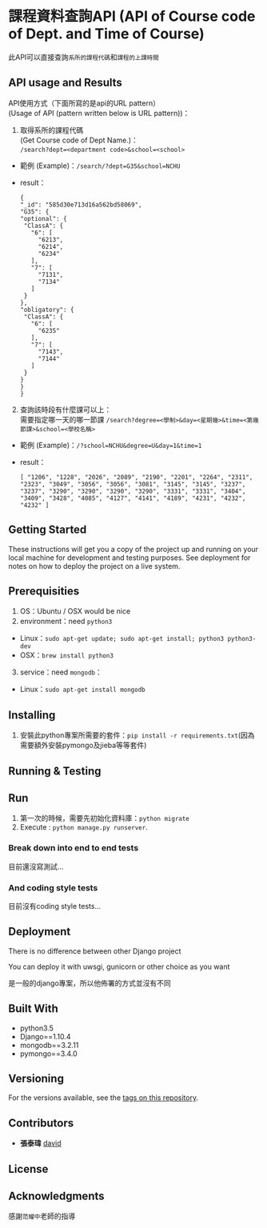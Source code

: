 # 課程資料查詢API (API of Course code of Dept. and Time of Course)

此API可以直接查詢`系所的課程代碼`和`課程的上課時間`

## API usage and Results

API使用方式（下面所寫的是api的URL pattern）<br>
(Usage of API (pattern written below is URL pattern))：

1. 取得系所的課程代碼<br>
  (Get Course code of Dept Name.)：<br>
  `/search?dept=<department code>&school=<school>`

  - 範例 (Example)：`/search/?dept=G35&school=NCHU`
  - result：

    ```
    {
    "_id": "585d30e713d16a562bd58069",
    "G35": {
    "optional": {
     "ClassA": {
       "6": [
         "6213",
         "6214",
         "6234"
       ],
       "7": [
         "7131",
         "7134"
       ]
     }
    },
    "obligatory": {
     "ClassA": {
       "6": [
         "6235"
       ],
       "7": [
         "7143",
         "7144"
       ]
     }
    }
    }
    }
    ```

2. 查詢該時段有什麼課可以上：<br>
  需要指定哪一天的哪一節課 `/search?degree=<學制>&day=<星期幾>&time=<第幾節課>&school=<學校名稱>`

  - 範例 (Example)：`/?school=NCHU&degree=U&day=1&time=1`
  - result：

    ```
    [ "1206", "1228", "2026", "2089", "2190", "2201", "2264", "2311", "2323", "3049", "3056", "3056", "3081", "3145", "3145", "3237", "3237", "3290", "3290", "3290", "3290", "3331", "3331", "3404", "3409", "3428", "4085", "4127", "4141", "4189", "4231", "4232", "4232" ]
    ```

## Getting Started

These instructions will get you a copy of the project up and running on your local machine for development and testing purposes. See deployment for notes on how to deploy the project on a live system.

## Prerequisities

1. OS：Ubuntu / OSX would be nice
2. environment：need `python3`

  - Linux：`sudo apt-get update; sudo apt-get install; python3 python3-dev`
  - OSX：`brew install python3`

3. service：need `mongodb`：

  - Linux：`sudo apt-get install mongodb`

## Installing

1. 安裝此python專案所需要的套件：`pip install -r requirements.txt`(因為需要額外安裝pymongo及jieba等等套件)

## Running & Testing

## Run

1. 第一次的時候，需要先初始化資料庫：`python migrate`
2. Execute : `python manage.py runserver`.

### Break down into end to end tests

目前還沒寫測試...

### And coding style tests

目前沒有coding style tests...

## Deployment

There is no difference between other Django project

You can deploy it with uwsgi, gunicorn or other choice as you want

是一般的django專案，所以他佈署的方式並沒有不同

## Built With

- python3.5
- Django==1.10.4
- mongodb==3.2.11
- pymongo==3.4.0

## Versioning

For the versions available, see the [tags on this repository](https://github.com/david30907d/KCM/releases).

## Contributors

- **張泰瑋** [david](https://github.com/david30907d)

## License

## Acknowledgments

感謝`范耀中`老師的指導
